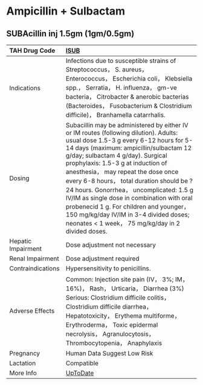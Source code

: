 # Ampicillin + Sulbactam

## SUBAcillin inj 1.5gm (1gm/0.5gm)

| TAH Drug Code      | [ISUB](https://www.tahsda.org.tw/drugs/hissearch.php?drug_code=ISUB)                                                                                                                                                                                                                                                                                                                                                                                                                                                                                                     |
|:-------------------|:-------------------------------------------------------------------------------------------------------------------------------------------------------------------------------------------------------------------------------------------------------------------------------------------------------------------------------------------------------------------------------------------------------------------------------------------------------------------------------------------------------------------------------------------------------------------------|
| Indications        | Infections due to susceptible strains of Streptococcus， S. aureus， Enterococcus， Escherichia coli， Klebsiella spp.， Serratia， H. influenza， gm-ve bacteria， Citrobacter & anerobic bacterias (Bacteroides， Fusobacterium & Clostridium difficile)， Branhamella catarrhalis.                                                                                                                                                                                                                                                                                    |
| Dosing             | Subacillin may be administered by either IV or IM routes (following dilution). Adults: usual dose 1.5-3 g every 6-12 hours for 5-14 days (maximum: ampicillin/sulbactam 12 g/day; sulbactam 4 g/day). Surgical prophylaxis: 1.5-3 g at induction of anesthesia， may repeat the dose once every 6-8 hours， total duration should be ?24 hours. Gonorrhea， uncomplicated: 1.5 g IV/IM as single dose in combination with oral probenecid 1 g. For children and younger， 150 mg/kg/day IV/IM in 3-4 divided doses; neonates < 1 week， 75 mg/kg/day in 2 divided doses. |
| Hepatic Impairment | Dose adjustment not necessary                                                                                                                                                                                                                                                                                                                                                                                                                                                                                                                                            |
| Renal Impairment   | Dose adjustment required                                                                                                                                                                                                                                                                                                                                                                                                                                                                                                                                                 |
| Contraindications  | Hypersensitivity to penicillins.                                                                                                                                                                                                                                                                                                                                                                                                                                                                                                                                         |
| Adverse Effects    | Common: Injection site pain (IV， 3%; IM， 16%)， Rash， Urticaria， Diarrhea (3%) Serious: Clostridium difficile colitis， Clostridium difficile diarrhea， Hepatotoxicity， Erythema multiforme， Erythroderma， Toxic epidermal necrolysis， Agranulocytosis， Thrombocytopenia， Anaphylaxis                                                                                                                                                                                                                                                                         |
| Pregnancy          | Human Data Suggest Low Risk                                                                                                                                                                                                                                                                                                                                                                                                                                                                                                                                              |
| Lactation          | Compatible                                                                                                                                                                                                                                                                                                                                                                                                                                                                                                                                                               |
| More Info          | [UpToDate](https://www.uptodate.com/contents/ampicillin-and-sulbactam-drug-information)                                                                                                                                                                                                                                                                                                                                                                                                                                                                                  |

